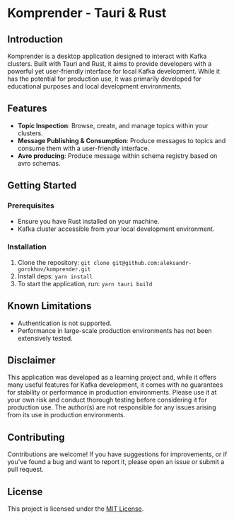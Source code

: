 # Komprender - Tauri & Rust

## Introduction
Komprender is a desktop application designed to interact with Kafka clusters. Built with Tauri and Rust, it aims to provide developers with a powerful yet user-friendly interface for local Kafka development. While it has the potential for production use, it was primarily developed for educational purposes and local development environments.

## Features
- **Topic Inspection**: Browse, create, and manage topics within your clusters.
- **Message Publishing & Consumption**: Produce messages to topics and consume them with a user-friendly interface.
- **Avro producing**: Produce message within schema registry based on avro schemas.
## Getting Started
### Prerequisites
- Ensure you have Rust installed on your machine.
- Kafka cluster accessible from your local development environment.

### Installation
1. Clone the repository: `git clone git@github.com:aleksandr-gorokhov/komprender.git`
2. Install deps: `yarn install`
3. To start the application, run: `yarn tauri build`

## Known Limitations
- Authentication is not supported.
- Performance in large-scale production environments has not been extensively tested.

## Disclaimer
This application was developed as a learning project and, while it offers many useful features for Kafka development, it comes with no guarantees for stability or performance in production environments. Please use it at your own risk and conduct thorough testing before considering it for production use. The author(s) are not responsible for any issues arising from its use in production environments.

## Contributing
Contributions are welcome! If you have suggestions for improvements, or if you've found a bug and want to report it, please open an issue or submit a pull request.

## License
This project is licensed under the [MIT License](LICENSE).
